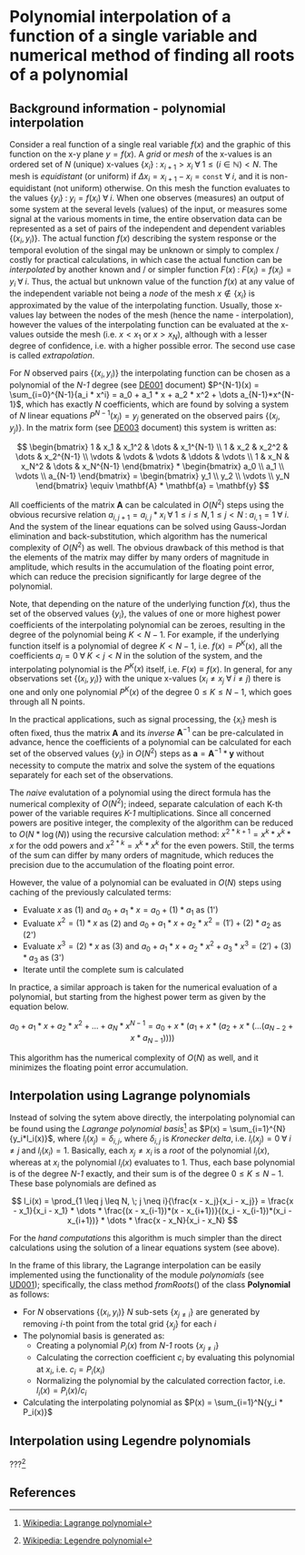 # Polynomial interpolation of a function of a single variable and numerical method of finding all roots of a polynomial

## Background information - polynomial interpolation

Consider a real function of a single real variable $f(x)$ and the graphic of this function on the x-y plane $y=f(x)$. A *grid* or *mesh* of the x-values is an ordered set of *N* (unique) x-values $\{x_i\} \; : \; x_{i+1} > x_i \; \forall \; 1 \leq (i \in \mathbb{N})< N$. The mesh is *equidistant* (or uniform) if $\Delta x_i = x_{i+1} - x_i = \mathtt{const} \; \forall \; i$, and it is non-equidistant (not uniform) otherwise. On this mesh the function evaluates to the values $\{y_i\} \; : \; y_i = f(x_i) \; \forall \; i$. When one observes (measures) an output of some system at the several levels (values) of the input, or measures some signal at the various moments in time, the entire observation data can be represented as a set of pairs of the independent and dependent variables $\{(x_i, y_i)\}$. The actual function $f(x)$ describing the system response or the temporal evolution of the singal may be unknown or simply to complex / costly for practical calculations, in which case the actual function can be *interpolated* by another known and / or simpler function $F(x) \; : \; F(x_i) = f(x_i) = y_i \; \forall \; i$. Thus, the actual but unknown value of the function $f(x)$ at any value of the independent variable not being a *node* of the mesh $x\not\in\{x_i\}$ is approximated by the value of the interpolating function. Usually, those x-values lay between the nodes of the mesh (hence the name - interpolation), however the values of the interpolating function can be evaluated at the x-values outside the mesh (i.e. $x < x_1$ or $x > x_N$), although with a lesser degree of confidence, i.e. with a higher possible error. The second use case is called *extrapolation*.

For *N* observed pairs $\{(x_i, y_i)\}$ the interpolating function can be chosen as a polynomial of the *N-1* degree (see [DE001](./DE001_polynomials.md) document) $P^{N-1}(x) = \sum_{i=0}^{N-1}{a_i * x^i} = a_0 + a_1 * x + a_2 * x^2 + \dots a_{N-1}*x^{N-1}$, which has exactly *N* coefficients, which are found by solving a system of *N* linear equations $P^{N-1}(x_j) = y_j$ generated on the observed pairs $\{(x_j, y_j)\}$. In the matrix form (see [DE003](./DE003_vectors_matrices.md) document) this system is written as:

$$
\begin{bmatrix}
1 & x_1 & x_1^2 & \dots & x_1^{N-1} \\
1 & x_2 & x_2^2 & \dots & x_2^{N-1} \\
\vdots & \vdots & \vdots & \ddots & \vdots \\
1 & x_N & x_N^2 & \dots & x_N^{N-1}
\end{bmatrix} * \begin{bmatrix} a_0 \\ a_1 \\ \vdots \\ a_{N-1} \end{bmatrix} =
\begin{bmatrix} y_1 \\ y_2 \\ \vdots \\ y_N \end{bmatrix} \equiv \mathbf{A} * \mathbf{a} = \mathbf{y}
$$

All coefficients of the matrix **A** can be calculated in $O(N^2)$ steps using the obvious recursive relation $a_{i, j+1} = a_{i, j} * x_i \; \forall \; 1 \leq i \leq N, 1 \leq j < N \; : \; a_{i,1} = 1 \; \forall \;  i$. And the system of the linear equations can be solved using Gauss-Jordan elimination and back-substitution, which algorithm has the numerical complexity of $O(N^2)$ as well. The obvious drawback of this method is that the elements of the matrix may differ by many orders of magnitude in amplitude, which results in the accumulation of the floating point error, which can reduce the precision significantly for large degree of the polynomial.

Note, that depending on the nature of the underlying function $f(x)$, thus the set of the observed values $\{y_i\}$, the values of one or more highest power coefficients of the interpolating polynomial can be zeroes, resulting in the degree of the polynomial being $K < N -1$. For example, if the underlying function itself is a polynomial of degree $K < N -1$, i.e. $f(x) = P^K(x)$, all the coefficients $a_j = 0 \; \forall \; K < j < N$ in the solution of the system, and the interpolating polynomial is the $P^K(x)$ itself, i.e. $F(x) \equiv f(x)$. In general, for any observations set $\{(x_i, y_i)\}$ with the unique x-values ($x_i \neq x_j \; \forall \; i \neq j$) there is one and only one polynomial $P^{K}(x)$ of the degree $0 \leq K \leq N-1$, which goes through all N points.

In the practical applications, such as signal processing, the $\{x_i\}$ mesh is often fixed, thus the matrix **A** and its *inverse* $\mathbf{A}^{-1}$ can be pre-calculated in advance, hence the coefficients of a polynomial can be calculated for each set of the observed values $\{y_i\}$ in $O(N^2)$ steps as $\mathbf{a} = \mathbf{A}^{-1} * \mathbf{y}$ without necessity to compute the matrix and solve the system of the equations separately for each set of the observations.

The *naive* evalutation of a polynomial using the direct formula has the numerical complexity of $O(N^2)$; indeed, separate calculation of each K-th power of the variable requires *K-1* multiplications. Since all concerned powers are positive integer, the complexity of the algorithm can be reduced to $O(N*\log(N))$ using the recursive calculation method: $x^{2*k+1} = x^k * x^k *x$ for the odd powers and $x^{2*k} = x^k * x^k$ for the even powers. Still, the terms of the sum can differ by many orders of magnitude, which reduces the precision due to the accumulation of the floating point error.

However, the value of a polynomial can be evaluated in $O(N)$ steps using caching of the previously calculated terms:

* Evaluate $x$ as (1) and $a_0 + a_1 * x = a_0 + (1) * a_1$ as (1')
* Evaluate $x^2 = (1) * x$ as (2) and $a_0 + a_1 *x + a_2 * x^2 = (1') + (2) * a_2$ as (2')
* Evaluate $x^3 = (2) * x$ as (3) and $a_0 + a_1 *x + a_2 * x^2 + a_3 * x^3= (2') + (3) * a_3$ as (3')
* Iterate until the complete sum is calculated

In practice, a similar approach is taken for the numerical evaluation of a polynomial, but starting from the highest power term as given by the equation below.

$$
a_0 + a_1 * x + a_2 * x^2 + ... + a_N * x^{N-1} = a_0 + x * (a_1 + x * (a_2 + x * (...(a_{N-2} + x * a_{N-1}) )))
$$

This algorithm has the numerical complexity of $O(N)$ as well, and it minimizes the floating point error accumulation.

## Interpolation using Lagrange polynomials

Instead of solving the sytem above directly, the interpolating polynomial can be found using the *Lagrange polynomial basis*[^1] as $P(x) = \sum_{i=1}^{N}{y_i*l_i(x)}$, where $l_i(x_j) = \delta_{i,j}$, where $\delta_{i,j}$ is *Kronecker delta*, i.e. $l_i(x_j) = 0 \; \forall \; i \neq j$ and $l_i(x_i) = 1$. Basically, each $x_j \neq x_i$ is a *root* of the polynomial $l_i(x)$, whereas at $x_i$ the polynomial $l_i(x)$ evaluates to 1. Thus, each base polynomial is of the degree *N-1* exactly, and their sum is of the degree $0 \leq K \leq N-1$. These base polynomials are defined as

$$
l_i(x) = \prod_{1 \leq j \leq N, \; j \neq i}{\frac{x - x_j}{x_i - x_j}} = \frac{x - x_1}{x_i - x_1} * \dots * \frac{(x - x_{i-1})*(x - x_{i+1})}{(x_i - x_{i-1})*(x_i - x_{i+1})} * \dots * \frac{x - x_N}{x_i - x_N} 
$$

For the *hand computations* this algorithm is much simpler than the direct calculations using the solution of a linear equations system (see above).

In the frame of this library, the Lagrange interpolation can be easily implemented using the functionality of the module *polynomials* (see [UD001](../References/UD001_polynomial_reference.md)); specifically, the class method *fromRoots*() of the class **Polynomial** as follows:

* For *N* observations $\{(x_i, y_i)\}$ *N* sub-sets $\{x_{j \neq i}\}$ are generated by removing *i*-th point from the total grid $\{x_j\}$ for each *i*
* The polynomial basis is generated as:
  * Creating a polynomial $P_i(x)$ from *N-1* roots $\{x_{j \neq i}\}$
  * Calculating the correction coefficient $c_i$ by evaluating this polynomial at $x_i$, i.e. $c_i = P_i(x_i)$
  * Normalizing the polynomial by the calculated correction factor, i.e. $l_i(x) = P_i(x) / c_i$
* Calculating the interpolating polynomial as $P(x) = \sum_{i=1}^N{y_i * P_i(x)}$

## Interpolation using Legendre polynomials

???[^2]

## References

[^1]: [Wikipedia: Lagrange polynomial](https://en.wikipedia.org/wiki/Lagrange_polynomial)

[^2]: [Wikipedia: Legendre polynomial](https://en.wikipedia.org/wiki/Legendre_polynomials)
